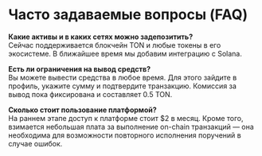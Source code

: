 # Часто задаваемые вопросы (FAQ)

**Какие активы и в каких сетях можно задепозитить?**  
Сейчас поддерживается блокчейн TON и любые токены в его экосистеме. В ближайшее время мы добавим интеграцию с Solana.

**Есть ли ограничения на вывод средств?**  
Вы можете вывести средства в любое время. Для этого зайдите в профиль, укажите сумму и подтвердите транзакцию. Комиссия за вывод пока фиксирована и составляет 0.5 TON.

**Сколько стоит пользование платформой?**  
На раннем этапе доступ к платформе стоит \$2 в месяц. Кроме того, взимается небольшая плата за выполнение on-chain транзакций — она необходима для возможности повторного исполнения поручений в случае ошибок.

